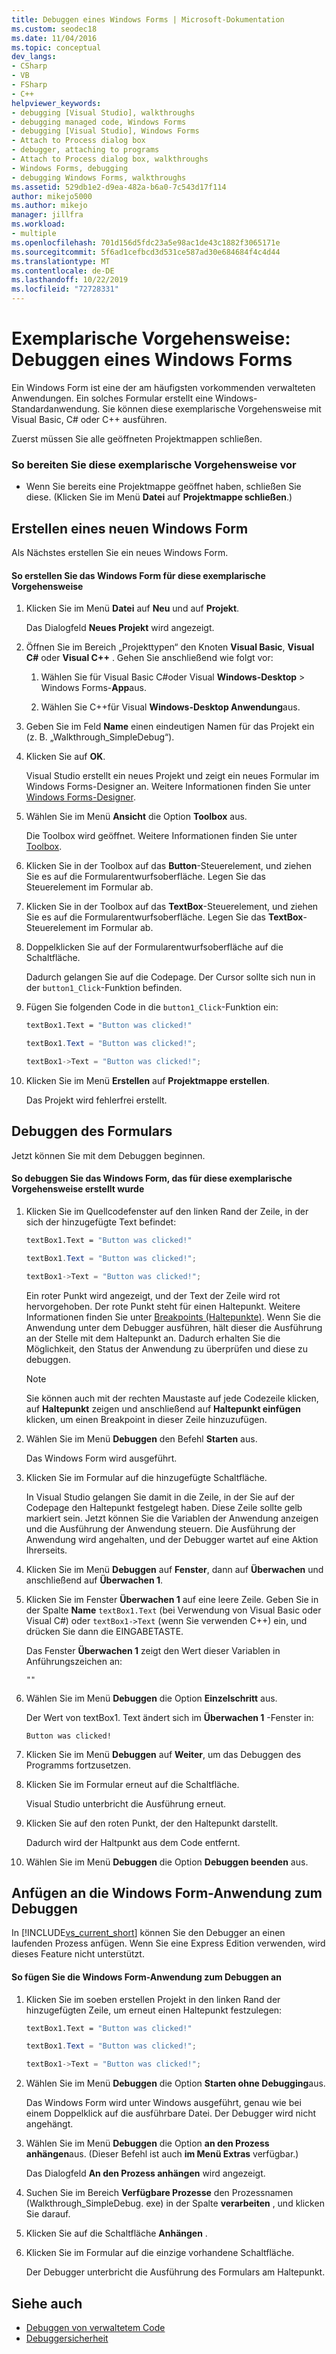 ```yaml
---
title: Debuggen eines Windows Forms | Microsoft-Dokumentation
ms.custom: seodec18
ms.date: 11/04/2016
ms.topic: conceptual
dev_langs:
- CSharp
- VB
- FSharp
- C++
helpviewer_keywords:
- debugging [Visual Studio], walkthroughs
- debugging managed code, Windows Forms
- debugging [Visual Studio], Windows Forms
- Attach to Process dialog box
- debugger, attaching to programs
- Attach to Process dialog box, walkthroughs
- Windows Forms, debugging
- debugging Windows Forms, walkthroughs
ms.assetid: 529db1e2-d9ea-482a-b6a0-7c543d17f114
author: mikejo5000
ms.author: mikejo
manager: jillfra
ms.workload:
- multiple
ms.openlocfilehash: 701d156d5fdc23a5e98ac1de43c1882f3065171e
ms.sourcegitcommit: 5f6ad1cefbcd3d531ce587ad30e684684f4c4d44
ms.translationtype: MT
ms.contentlocale: de-DE
ms.lasthandoff: 10/22/2019
ms.locfileid: "72728331"
---
```

# <a name="walkthrough-debugging-a-windows-form"></a>Exemplarische Vorgehensweise: Debuggen eines Windows Forms
Ein Windows Form ist eine der am häufigsten vorkommenden verwalteten Anwendungen. Ein solches Formular erstellt eine Windows-Standardanwendung. Sie können diese exemplarische Vorgehensweise mit Visual Basic, C# oder C++ ausführen.

 Zuerst müssen Sie alle geöffneten Projektmappen schließen.

### <a name="to-prepare-for-this-walkthrough"></a>So bereiten Sie diese exemplarische Vorgehensweise vor

- Wenn Sie bereits eine Projektmappe geöffnet haben, schließen Sie diese. (Klicken Sie im Menü **Datei** auf **Projektmappe schließen**.)

## <a name="create-a-new-windows-form"></a>Erstellen eines neuen Windows Form
 Als Nächstes erstellen Sie ein neues Windows Form.

#### <a name="to-create-the-windows-form-for-this-walkthrough"></a>So erstellen Sie das Windows Form für diese exemplarische Vorgehensweise

1. Klicken Sie im Menü **Datei** auf **Neu** und auf **Projekt**.

     Das Dialogfeld **Neues Projekt** wird angezeigt.

2. Öffnen Sie im Bereich „Projekttypen“ den Knoten **Visual Basic**, **Visual C#** oder **Visual C++** . Gehen Sie anschließend wie folgt vor:

    1. Wählen Sie für Visual Basic C#oder Visual **Windows-Desktop**  >  Windows Forms-**App**aus.

    2. Wählen Sie C++für Visual **Windows-Desktop Anwendung**aus.

3. Geben Sie im Feld **Name** einen eindeutigen Namen für das Projekt ein (z. B. „Walkthrough_SimpleDebug“).

4. Klicken Sie auf **OK**.

     Visual Studio erstellt ein neues Projekt und zeigt ein neues Formular im Windows Forms-Designer an. Weitere Informationen finden Sie unter [Windows Forms-Designer](/previous-versions/visualstudio/visual-studio-2010/e06hs424\(v\=vs.100\)).

5. Wählen Sie im Menü **Ansicht** die Option **Toolbox** aus.

     Die Toolbox wird geöffnet. Weitere Informationen finden Sie unter [Toolbox](../ide/reference/toolbox.md).

6. Klicken Sie in der Toolbox auf das **Button**-Steuerelement, und ziehen Sie es auf die Formularentwurfsoberfläche. Legen Sie das Steuerelement im Formular ab.

7. Klicken Sie in der Toolbox auf das **TextBox**-Steuerelement, und ziehen Sie es auf die Formularentwurfsoberfläche. Legen Sie das **TextBox**-Steuerelement im Formular ab.

8. Doppelklicken Sie auf der Formularentwurfsoberfläche auf die Schaltfläche.

     Dadurch gelangen Sie auf die Codepage. Der Cursor sollte sich nun in der `button1_Click`-Funktion befinden.

10. Fügen Sie folgenden Code in die `button1_Click`-Funktion ein:

    ```vb
    textBox1.Text = "Button was clicked!"
    ```

    ```csharp
    textBox1.Text = "Button was clicked!";
    ```

    ```cpp
    textBox1->Text = "Button was clicked!";
    ```

11. Klicken Sie im Menü **Erstellen** auf **Projektmappe erstellen**.

     Das Projekt wird fehlerfrei erstellt.

## <a name="debug-your-form"></a>Debuggen des Formulars
 Jetzt können Sie mit dem Debuggen beginnen.

#### <a name="to-debug-the-windows-form-created-for-this-walkthrough"></a>So debuggen Sie das Windows Form, das für diese exemplarische Vorgehensweise erstellt wurde

1. Klicken Sie im Quellcodefenster auf den linken Rand der Zeile, in der sich der hinzugefügte Text befindet:

     ```vb
    textBox1.Text = "Button was clicked!"
    ```

    ```csharp
    textBox1.Text = "Button was clicked!";
    ```

    ```cpp
    textBox1->Text = "Button was clicked!";
    ```

     Ein roter Punkt wird angezeigt, und der Text der Zeile wird rot hervorgehoben. Der rote Punkt steht für einen Haltepunkt. Weitere Informationen finden Sie unter [Breakpoints (Haltepunkte)](https://msdn.microsoft.com/fe4eedc1-71aa-4928-962f-0912c334d583). Wenn Sie die Anwendung unter dem Debugger ausführen, hält dieser die Ausführung an der Stelle mit dem Haltepunkt an. Dadurch erhalten Sie die Möglichkeit, den Status der Anwendung zu überprüfen und diese zu debuggen.

    > [!NOTE]
    > Sie können auch mit der rechten Maustaste auf jede Codezeile klicken, auf **Haltepunkt** zeigen und anschließend auf **Haltepunkt einfügen** klicken, um einen Breakpoint in dieser Zeile hinzuzufügen.

2. Wählen Sie im Menü **Debuggen** den Befehl **Starten** aus.

     Das Windows Form wird ausgeführt.

3. Klicken Sie im Formular auf die hinzugefügte Schaltfläche.

     In Visual Studio gelangen Sie damit in die Zeile, in der Sie auf der Codepage den Haltepunkt festgelegt haben. Diese Zeile sollte gelb markiert sein. Jetzt können Sie die Variablen der Anwendung anzeigen und die Ausführung der Anwendung steuern. Die Ausführung der Anwendung wird angehalten, und der Debugger wartet auf eine Aktion Ihrerseits.

4. Klicken Sie im Menü **Debuggen** auf **Fenster**, dann auf **Überwachen** und anschließend auf **Überwachen 1**.

5. Klicken Sie im Fenster **Überwachen 1** auf eine leere Zeile. Geben Sie in der Spalte **Name** `textBox1.Text` (bei Verwendung von Visual Basic oder Visual C#) oder `textBox1->Text` (wenn Sie verwenden C++) ein, und drücken Sie dann die EINGABETASTE.

     Das Fenster **Überwachen 1** zeigt den Wert dieser Variablen in Anführungszeichen an:

    `""`

6. Wählen Sie im Menü **Debuggen** die Option **Einzelschritt** aus.

     Der Wert von textBox1. Text ändert sich im **Überwachen 1** -Fenster in:

    `Button was clicked!`

7. Klicken Sie im Menü **Debuggen** auf **Weiter**, um das Debuggen des Programms fortzusetzen.

8. Klicken Sie im Formular erneut auf die Schaltfläche.

     Visual Studio unterbricht die Ausführung erneut.

9. Klicken Sie auf den roten Punkt, der den Haltepunkt darstellt.

     Dadurch wird der Haltpunkt aus dem Code entfernt.

10. Wählen Sie im Menü **Debuggen** die Option **Debuggen beenden** aus.

## <a name="attach-to-your-windows-form-application-for-debugging"></a>Anfügen an die Windows Form-Anwendung zum Debuggen
 In [!INCLUDE[vs_current_short](../code-quality/includes/vs_current_short_md.md)] können Sie den Debugger an einen laufenden Prozess anfügen. Wenn Sie eine Express Edition verwenden, wird dieses Feature nicht unterstützt.

#### <a name="to-attach-to-the-windows-form-application-for-debugging"></a>So fügen Sie die Windows Form-Anwendung zum Debuggen an

1. Klicken Sie im soeben erstellen Projekt in den linken Rand der hinzugefügten Zeile, um erneut einen Haltepunkt festzulegen:

     ```vb
    textBox1.Text = "Button was clicked!"
    ```

    ```csharp
    textBox1.Text = "Button was clicked!";
    ```

    ```cpp
    textBox1->Text = "Button was clicked!";
    ```

2. Wählen Sie im Menü **Debuggen** die Option **Starten ohne Debugging**aus.

     Das Windows Form wird unter Windows ausgeführt, genau wie bei einem Doppelklick auf die ausführbare Datei. Der Debugger wird nicht angehängt.

3. Wählen Sie im Menü **Debuggen** die Option **an den Prozess anhängen**aus. (Dieser Befehl ist auch **im Menü Extras** verfügbar.)

     Das Dialogfeld **An den Prozess anhängen** wird angezeigt.

4. Suchen Sie im Bereich **Verfügbare Prozesse** den Prozessnamen (Walkthrough_SimpleDebug. exe) in der Spalte **verarbeiten** , und klicken Sie darauf.

5. Klicken Sie auf die Schaltfläche **Anhängen** .

6. Klicken Sie im Formular auf die einzige vorhandene Schaltfläche.

     Der Debugger unterbricht die Ausführung des Formulars am Haltepunkt.

## <a name="see-also"></a>Siehe auch
- [Debuggen von verwaltetem Code](../debugger/debugging-managed-code.md)
- [Debuggersicherheit](../debugger/debugger-security.md)
